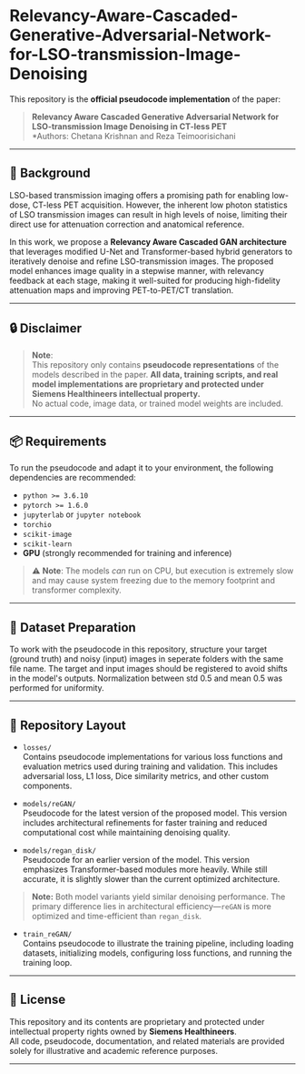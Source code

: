 # Relevancy-Aware-Cascaded-Generative-Adversarial-Network-for-LSO-transmission-Image-Denoising

This repository is the **official pseudocode implementation** of the paper:

> **Relevancy Aware Cascaded Generative Adversarial Network for LSO-transmission Image Denoising in CT-less PET**  
> *Authors: Chetana Krishnan and Reza Teimoorisichani 

---

## 📄 Background

LSO-based transmission imaging offers a promising path for enabling low-dose, CT-less PET acquisition. However, the inherent low photon statistics of LSO transmission images can result in high levels of noise, limiting their direct use for attenuation correction and anatomical reference.

In this work, we propose a **Relevancy Aware Cascaded GAN architecture** that leverages modified U-Net and Transformer-based hybrid generators to iteratively denoise and refine LSO-transmission images. The proposed model enhances image quality in a stepwise manner, with relevancy feedback at each stage, making it well-suited for producing high-fidelity attenuation maps and improving PET-to-PET/CT translation. 

---

## 🔒 Disclaimer

> **Note**:  
> This repository only contains **pseudocode representations** of the models described in the paper. **All data, training scripts, and real model implementations are proprietary and protected under Siemens Healthineers intellectual property.**  
> No actual code, image data, or trained model weights are included.

---

## 📦 Requirements

To run the pseudocode and adapt it to your environment, the following dependencies are recommended:

- `python >= 3.6.10`
- `pytorch >= 1.6.0`
- `jupyterlab` or `jupyter notebook`
- `torchio`
- `scikit-image`
- `scikit-learn`
- **GPU** (strongly recommended for training and inference)

> ⚠️ **Note**: The models *can* run on CPU, but execution is extremely slow and may cause system freezing due to the memory footprint and transformer complexity.

---

## 🧾 Dataset Preparation

To work with the pseudocode in this repository, structure your target (ground truth) and noisy (input) images in seperate folders with the same file name. The target and input images should be registered to avoid shifts in the model's outputs. Normalization between std 0.5 and mean 0.5 was performed for uniformity. 

---

## 📁 Repository Layout

- `losses/`  
  Contains pseudocode implementations for various loss functions and evaluation metrics used during training and validation. This includes adversarial loss, L1 loss, Dice similarity metrics, and other custom components.

- `models/reGAN/`  
  Pseudocode for the latest version of the proposed model. This version includes architectural refinements for faster training and reduced computational cost while maintaining denoising quality.

- `models/regan_disk/`  
  Pseudocode for an earlier version of the model. This version emphasizes Transformer-based modules more heavily. While still accurate, it is slightly slower than the current optimized architecture.

> **Note:** Both model variants yield similar denoising performance. The primary difference lies in architectural efficiency—`reGAN` is more optimized and time-efficient than `regan_disk`.

- `train_reGAN/`  
  Contains pseudocode to illustrate the training pipeline, including loading datasets, initializing models, configuring loss functions, and running the training loop.

---

## 📄 License

This repository and its contents are proprietary and protected under intellectual property rights owned by **Siemens Healthineers**.  
All code, pseudocode, documentation, and related materials are provided solely for illustrative and academic reference purposes.

---
